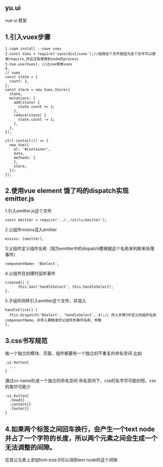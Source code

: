 ## yu.ui
vue ui 框架

## 1.引入vuex步骤
~~~
1.cnpm install --save vuex
2.const Vuex = require('vuex/dist/vuex');//选择这个文件是因为这个文件可以使用require,并且没有使用到node的process
3.Vue.use(Vuex); //让vue使用vuex
4.
// vuex
const state = {
  count: 1,
};
const store = new Vuex.Store({
  state,
  mutations: {
    add(state) {
      state.count += 1;
    },
    reduce(state) {
      state.count -= 1;
    },
  },
});

ctrl.install(() => {
  new Vue({
    el: '#container',
    data,
    methods: {
    },
    store,
  });
});
~~~

## 2.使用vue element 饿了吗的dispatch实现emitter.js

1.引入emitter.js这个文件
~~~
const emitter = require('../../utils/emitter');
~~~
2.父组件mixins混入emitter
~~~
mixins: [emitter],
~~~
3.父组件定义组件名称（因为emitter中的dispatch要根据这个名称来判断来处理事件）
~~~
componentName: 'BSelect',
~~~
4.父组件在创建时监听事件
~~~
created() {
      this.$on('handleSelect', this.handleSelect);
},
~~~
5.子组件同样引入emitter这个文件，并混入
~~~
handleClick() {
  this.dispatch('BSelect', 'handleSelect', 4);// 传入步骤3中定义的组件名称componentName，并传入要触发的父组件的事件名称，参数
},
~~~
## 3.css书写规范
每一个独立的模块、页面、组件都要有一个独立的不重复的命名空间
比如 
~~~
.ui-button{
  ...
}
~~~
通过xx-name形成一个独立的命名空间
命名空间下，css的名字尽可能的短，css的类尽可能少
~~~
.ui-button{
  .head{}
  .content{}
  .footer{}
}
~~~

## 4.如果两个标签之间回车换行，会产生一个text node并占了一个字符的长度，所以两个元素之间会生成一个无法调整的间隙。
在其父元素上添加font-size:0可以消除text node的这个间隙
